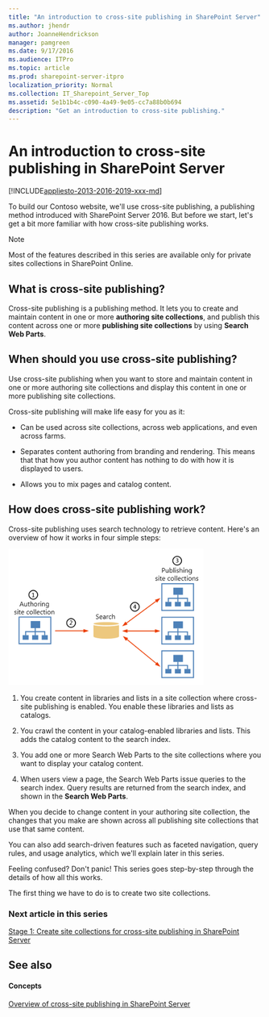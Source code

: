 ```yaml
---
title: "An introduction to cross-site publishing in SharePoint Server"
ms.author: jhendr
author: JoanneHendrickson
manager: pamgreen
ms.date: 9/17/2016
ms.audience: ITPro
ms.topic: article
ms.prod: sharepoint-server-itpro
localization_priority: Normal
ms.collection: IT_Sharepoint_Server_Top
ms.assetid: 5e1b1b4c-c090-4a49-9e05-cc7a88b0b694
description: "Get an introduction to cross-site publishing."
---
```


# An introduction to cross-site publishing in SharePoint Server

[!INCLUDE[appliesto-2013-2016-2019-xxx-md](../includes/appliesto-2013-2016-2019-xxx-md.md)]
  
To build our Contoso website, we'll use cross-site publishing, a publishing method introduced with SharePoint Server 2016. But before we start, let's get a bit more familiar with how cross-site publishing works.
  
> [!NOTE]
> Most of the features described in this series are available only for private sites collections in SharePoint Online. 
  
## What is cross-site publishing?

Cross-site publishing is a publishing method. It lets you to create and maintain content in one or more **authoring site collections**, and publish this content across one or more **publishing site collections** by using **Search Web Parts**. 
  
## When should you use cross-site publishing?

Use cross-site publishing when you want to store and maintain content in one or more authoring site collections and display this content in one or more publishing site collections.
  
Cross-site publishing will make life easy for you as it:
  
- Can be used across site collections, across web applications, and even across farms.
    
- Separates content authoring from branding and rendering. This means that that how you author content has nothing to do with how it is displayed to users.
    
- Allows you to mix pages and catalog content.
    
## How does cross-site publishing work?

Cross-site publishing uses search technology to retrieve content. Here's an overview of how it works in four simple steps:
  
![XSP overview](../media/OTCSP_XSPoverview.png)
  
1. You create content in libraries and lists in a site collection where cross-site publishing is enabled. You enable these libraries and lists as catalogs.
    
2. You crawl the content in your catalog-enabled libraries and lists. This adds the catalog content to the search index.
    
3. You add one or more Search Web Parts to the site collections where you want to display your catalog content.
    
4. When users view a page, the Search Web Parts issue queries to the search index. Query results are returned from the search index, and shown in the **Search Web Parts**. 
    
When you decide to change content in your authoring site collection, the changes that you make are shown across all publishing site collections that use that same content.
  
You can also add search-driven features such as faceted navigation, query rules, and usage analytics, which we'll explain later in this series.
  
Feeling confused? Don't panic! This series goes step-by-step through the details of how all this works.
  
The first thing we have to do is to create two site collections.
  
### Next article in this series

[Stage 1: Create site collections for cross-site publishing in SharePoint Server](stage-1-create-site-collections-for-cross-site-publishing.md)
  
## See also

#### Concepts

[Overview of cross-site publishing in SharePoint Server](overview-of-cross-site-publishing.md)

